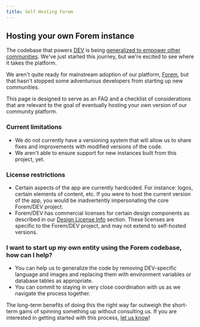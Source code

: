 ```yaml
---
title: Self Hosting Forem
---
```


## Hosting your own Forem instance

The codebase that powers [DEV](https://dev.to) is being
[generalized to empower other communities](https://dev.to/devteam/for-empowering-community-2k6h).
We've just started this journey, but we're excited to see where it takes the
platform.

We aren't quite ready for mainstream adoption of our platform,
[Forem](https://forem.com), but that hasn't stopped some adventurous developers
from starting up new communities.

This page is designed to serve as an FAQ and a checklist of considerations that
are relevant to the goal of eventually hosting your own version of our community
platform.

### Current limitations

- We do not currently have a versioning system that will allow us to share fixes
  and improvements with modified versions of the code.
- We aren't able to ensure support for new instances built from this project,
  yet.

### License restrictions

- Certain aspects of the app are currently hardcoded. For instance: logos,
  certain elements of content, etc. If you were to host the current version of
  the app, you would be inadvertently impersonating the core Forem/DEV project.
- Forem/DEV has commercial licenses for certain design components as described
  in our
  [Design License Info](https://docs.forem.com/design/branding/#design-license-info)
  section. These licenses are specific to the Forem/DEV project, and may not
  extend to self-hosted versions.

### I want to start up my own entity using the Forem codebase, how can I help?

- You can help us to generalize the code by removing DEV-specific language and
  images and replacing them with environment variables or database tables as
  appropriate.
- You can commit to staying in very close coordination with us as we navigate
  the process together.

The long-term benefits of doing this the right way far outweigh the short-term
gains of spinning something up without consulting us. If you are interested in
getting started with this process, [let us know](https://www.forem.com/)!
